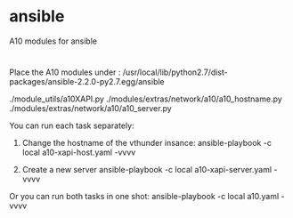 # ansible
A10 modules for ansible
#
Place the A10 modules under :
/usr/local/lib/python2.7/dist-packages/ansible-2.2.0-py2.7.egg/ansible

./module_utils/a10XAPI.py
./modules/extras/network/a10/a10_hostname.py
./modules/extras/network/a10/a10_server.py

You can run each task separately:
1. Change the hostname of the vthunder insance:
 ansible-playbook -c local  a10-xapi-host.yaml -vvvv

2. Create a new server 
  ansible-playbook -c local  a10-xapi-server.yaml -vvvv

Or you can run both tasks in one shot:
ansible-playbook -c local  a10.yaml -vvvv
